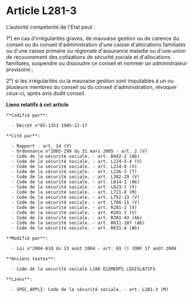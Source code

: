 # Article L281-3

L'autorité compétente de l'Etat peut : 

1°) en cas d'irrégularités graves, de mauvaise gestion ou de carence du conseil ou du conseil d'administration d'une caisse
d'allocations familiales ou d'une caisse primaire ou régionale d'assurance maladie ou d'une union de recouvrement des
cotisations de sécurité sociale et d'allocations familiales, suspendre ou dissoudre ce conseil et nommer un administrateur
provisoire ; 

2°) si les irrégularités ou la mauvaise gestion sont imputables à un ou plusieurs membres du conseil ou du conseil
d'administration, révoquer ceux-ci, après avis dudit conseil.

**Liens relatifs à cet article**

	**Codifié par**:

	  - Décret n°85-1353 1985-12-17

	**Cité par**:

	  - Rapport - art. 14 (V)
	  - Ordonnance n°2005-299 du 31 mars 2005 - art. 2 (V)
	  - Code de la sécurité sociale. - art. D442-2 (Ab)
	  - Code de la sécurité sociale. - art. L224-5-4 (V)
	  - Code de la sécurité sociale. - art. L224-9 (V)
	  - Code de la sécurité sociale. - art. L226-3 (T)
	  - Code de la sécurité sociale. - art. L382-29 (V)
	  - Code de la sécurité sociale. - art. L614-1 (Ab)
	  - Code de la sécurité sociale. - art. L623-1 (V)
	  - Code de la sécurité sociale. - art. L721-8 (M)
	  - Code de la sécurité sociale. - art. L752-13 (V)
	  - Code de la sécurité sociale. - art. L766-11 (V)
	  - Code de la sécurité sociale. - art. R281-2 (V)
	  - Code de la sécurité sociale. - art. R281-3 (V)
	  - Code de la sécurité sociale. - art. R381-43 (Ab)
	  - Code de la sécurité sociale. - art. R611-107 (Ab)
	  - Code de la sécurité sociale. - art. R631-4 (Ab)

	**Modifié par**:

	  - Loi n°2004-810 du 13 août 2004 - art. 69 () JORF 17 août 2004

	**Anciens textes**:

	  - Code de la sécurité sociale L186 ELEMENTS LEGISLATIFS

	**Liens**:

	  - SPEC_APPLI: Code de la sécurité sociale. - art. L281-3 (M)
